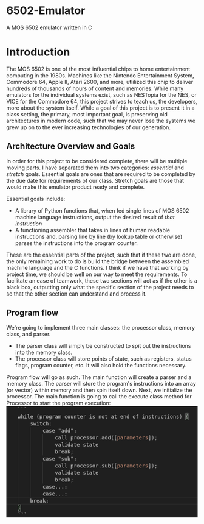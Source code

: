 # 6502-Emulator
A MOS 6502 emulator written in C

# Introduction
The MOS 6502 is one of the most influential chips to home entertainment computing in the 1980s. Machines like the Nintendo Entertainment System, Commodore 64, Apple II, Atari 2600, and more, utlilized this
chip to deliver hundreds of thousands of hours of content and memories. While many emulators for the individual systems exist, such as NESTopia for the NES, or VICE for the Commodore 64, this project strives to teach us, the developers, more about the system itself. While a goal of this project is to present it in a class setting, the primary, most important goal, is preserving old architectures in modern code, such that we may never lose the systems we grew up on to the ever increasing technologies of our generation.

## Architecture Overview and Goals

In order for this project to be considered complete, there will be multiple moving parts. I have separated them into two categories: _essential_ and _stretch_ goals. Essential goals are ones that are required to be completed by the due date for requirements of our class. Stretch goals are those that would make this emulator product ready and complete. 

Essential goals include:
- A library of Python functions that, when fed single lines of MOS 6502 machine language instructions, output the desired result of _that instruction_
- A functioning assembler that takes in lines of human readable instructions and, parsing line by line (by lookup table or otherwise) parses the instructions into the program counter. 

These are the essential parts of the project, such that if these two are done, the only remaining work to do is build the bridge between the assembled machine language and the C functions. I think if we have that working by project time, we should be well on our way to meet the requirements. To facilitate an ease of teamwork, these two sections will act as if the other is a black box, outputting only what the specific section of the project needs to so that the other section can understand and process it. 

## Program flow

We're going to implement three main classes: the processor class, memory class, and parser.
- The parser class will simply be constructed to spit out the instructions into the memory class.
- The processor class will store points of state, such as registers, status flags, program counter, etc. It will also hold the functions necessary.

Program flow will go as such. The main function will create a parser and a memory class. The parser will store the program's instructions into an array (or vector) within memory and then spin itself down. Next, we initialize the processor. The main function is going to call the execute class method for Processor to start the program execution:
 ![flow](image.png)

